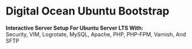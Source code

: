 Digital Ocean Ubuntu Bootstrap
==============================

**Interactive Server Setup For Ubuntu Server LTS With:**  
Security, VIM, Logrotate, MySQL, Apache, PHP, PHP-FPM, Varnish, And SFTP
